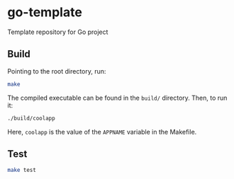 # go-template

Template repository for Go project

## Build

Pointing to the root directory, run:

```bash
make
```

The compiled executable can be found in the `build/` directory.
Then, to run it:

```bash
./build/coolapp
```

Here, `coolapp` is the value of the `APPNAME` variable in the Makefile.

## Test

```bash
make test
```
